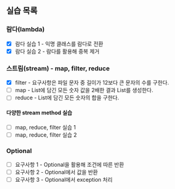 ## 실습 목록
### 람다(lambda)
* [X] 람다 실습 1 - 익명 클래스를 람다로 전환
* [X] 람다 실습 2 - 람다를 활용해 중복 제거
### 스트림(stream) - map, filter, reduce
* [X] filter - 요구사항은 파일 문자 중 길이가 12보다 큰 문자의 수를 구한다.
* [ ] map - List에 담긴 모든 숫자 값을 2배한 결과 List를 생성한다.
* [ ] reduce - List에 담긴 모든 숫자의 합을 구한다.
#### 다양한 stream method 실습
* [ ] map, reduce, filter 실습 1
* [ ] map, reduce, filter 실습 2
### Optional
* [ ] 요구사항 1 - Optional을 활용해 조건에 따른 반환
* [ ] 요구사항 2 - Optional에서 값을 반환
* [ ] 요구사항 3 - Optional에서 exception 처리
